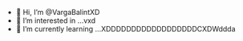 - 👋 Hi, I’m @VargaBalintXD
- 👀 I’m interested in ...vxd
- 🌱 I’m currently learning ...XDDDDDDDDDDDDDDDDDDCXDWddda

<!---
VargaBalintXD/VargaBalintXD is a ✨ special ✨ repository because its `README.md` (this file) appears on your GitHub profile.
You can click the Preview link to take a look at your changes.
--->
